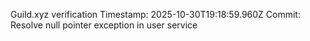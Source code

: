 Guild.xyz verification
Timestamp: 2025-10-30T19:18:59.960Z
Commit: Resolve null pointer exception in user service